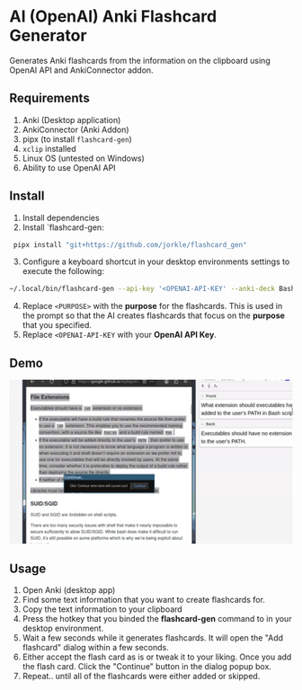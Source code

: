 # AI (OpenAI) Anki Flashcard Generator
Generates Anki flashcards from the information on the clipboard using OpenAI API and AnkiConnector addon.

## Requirements
1. Anki (Desktop application)
2. AnkiConnector (Anki Addon)
3. pipx (to install `flashcard-gen`)
4. `xclip` installed
5. Linux OS (untested on Windows)
6. Ability to use OpenAI API

## Install
1. Install dependencies
2. Install `flashcard-gen:
  ```bash
   pipx install "git+https://github.com/jorkle/flashcard_gen"
  ```
3. Configure a keyboard shortcut in your desktop environments settings to execute the following:
  ```bash
  ~/.local/bin/flashcard-gen --api-key '<OPENAI-API-KEY' --anki-deck Bash --purpose '<PURPOSE>'
  ```
4. Replace `<PURPOSE>` with the **purpose** for the flashcards. This is used in the prompt so that the AI creates flashcards that focus on the **purpose** that you specified.
5. Replace `<OPENAI-API-KEY` with your **OpenAI API Key**.

## Demo
[![Demo video](https://raw.githubusercontent.com/jorkle/flashcard_gen/refs/heads/main/docs/demo.png)](https://i.imgur.com/KBHejsz.mp4)

## Usage
1. Open Anki (desktop app)
2. Find some text information that you want to create flashcards for.
3. Copy the text information to your clipboard
4. Press the hotkey that you binded the **flashcard-gen** command to in your desktop environment.
5. Wait a few seconds while it generates flashcards. It will open the "Add flashcard" dialog within a few seconds.
6. Either accept the flash card as is or tweak it to your liking. Once you add the flash card. Click the "Continue" button in the dialog popup box.
7. Repeat.. until all of the flashcards were either added or skipped.
